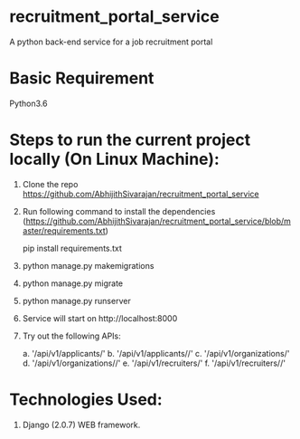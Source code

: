# recruitment_portal_service
A python back-end service for a job recruitment portal


# Basic Requirement
Python3.6


# Steps to run the current project locally (On Linux Machine):
1. Clone the repo https://github.com/AbhijithSivarajan/recruitment_portal_service
2. Run following command to install the dependencies (https://github.com/AbhijithSivarajan/recruitment_portal_service/blob/master/requirements.txt)

    pip install requirements.txt
3. python manage.py makemigrations
4. python manage.py migrate
5. python manage.py runserver
6. Service will start on http://localhost:8000
7. Try out the following APIs:

    a. '/api/v1/applicants/'
    b. '/api/v1/applicants/<id>/'
    c. '/api/v1/organizations/'
    d. '/api/v1/organizations/<id>/'
    e. '/api/v1/recruiters/'
    f. '/api/v1/recruiters/<id>/'


# Technologies Used:
1. Django (2.0.7) WEB framework.
